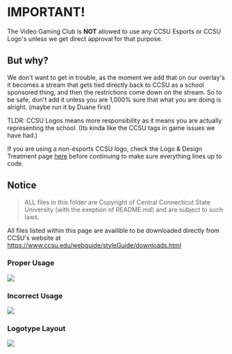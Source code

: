 # IMPORTANT!
The Video Gaming Club is **NOT** allowed to use any CCSU Esports or CCSU Logo's unless we get direct approval for that purpose. 

## But why?
We don't want to get in trouble, as the moment we add that on our overlay's it becomes a stream that gets tied directly back to CCSU as a school sponsored thing, and then the restrictions come down on the stream. So to be safe, don't add it unless you are 1,000% sure that what you are doing is alright. (maybe run it by Duane first)

TLDR: CCSU Logos means more responsibility as it means you are actually representing the school. (Its kinda like the CCSU tags in game issues we have had.)

If you are using a non-esports CCSU logo, check the Logo & Design Treatment page [here](https://www.ccsu.edu/webguide/styleGuide/logo.html) before continuing to make sure everything lines up to code.

## Notice
>ALL files in this folder are Copyright of Central Connecticut State University (with the exeption of README.md) and are subject to such laws. 

All files listed within this page are availible to be downloaded directly from CCSU's website at https://www.ccsu.edu/webguide/styleGuide/downloads.html

### Proper Usage
![](https://www.ccsu.edu/webguide/styleGuide/images/logo_crest.png)

### Incorrect Usage
![](https://www.ccsu.edu/webguide/styleGuide/images/logo_crest_cutout_guide.png)

### Logotype Layout
![](https://www.ccsu.edu/webguide/styleGuide/images/logo_text_treatment.png)